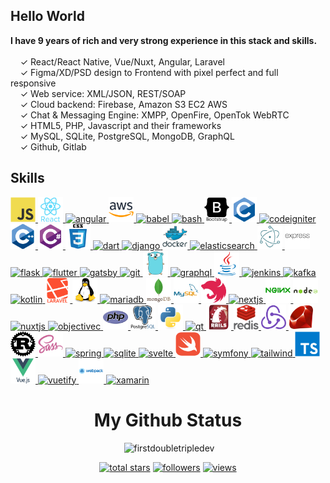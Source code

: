 <h2>Hello World</h2>  
<b>I have 9 years of rich and very strong experience in this stack and skills.</b><br>
<br>&nbsp; &nbsp; ✓ React/React Native, Vue/Nuxt, Angular, Laravel
<br>&nbsp; &nbsp; ✓ Figma/XD/PSD design to Frontend with pixel perfect and full responsive
<br>&nbsp; &nbsp; ✓ Web service: XML/JSON, REST/SOAP
<br>&nbsp; &nbsp; ✓ Cloud backend: Firebase, Amazon S3 EC2 AWS
<br>&nbsp; &nbsp; ✓ Chat & Messaging Engine: XMPP, OpenFire, OpenTok WebRTC
<br>&nbsp; &nbsp; ✓ HTML5, PHP, Javascript and their frameworks
<br>&nbsp; &nbsp; ✓ MySQL, SQLite, PostgreSQL, MongoDB, GraphQL
<br>&nbsp; &nbsp; ✓ Github, Gitlab

<h2>Skills</h2>  
<p align="left">
  <a href="https://developer.mozilla.org/en-US/docs/Web/JavaScript" target="_blank" rel="noreferrer">
    <img src="https://raw.githubusercontent.com/devicons/devicon/master/icons/javascript/javascript-original.svg"
      alt="javascript" width="40" height="40" />
  </a>
    <a href="https://reactjs.org/" target="_blank" rel="noreferrer">
    <img src="https://raw.githubusercontent.com/devicons/devicon/master/icons/react/react-original-wordmark.svg"
      alt="react" width="40" height="40" />
  </a>
  <a href="https://angular.io" target="_blank" rel="noreferrer">
    <img src="https://angular.io/assets/images/logos/angular/angular.svg" alt="angular" width="40" height="40" />
  </a>
  <a href="https://aws.amazon.com" target="_blank" rel="noreferrer">
    <img
      src="https://raw.githubusercontent.com/devicons/devicon/master/icons/amazonwebservices/amazonwebservices-original-wordmark.svg"
      alt="aws" width="40" height="40" />
  </a>
  <a href="https://babeljs.io/" target="_blank" rel="noreferrer">
    <img src="https://www.vectorlogo.zone/logos/babeljs/babeljs-icon.svg" alt="babel" width="40" height="40" />
  </a>
  <a href="https://www.gnu.org/software/bash/" target="_blank" rel="noreferrer">
    <img src="https://www.vectorlogo.zone/logos/gnu_bash/gnu_bash-icon.svg" alt="bash" width="40" height="40" />
  </a>
  <a href="https://getbootstrap.com" target="_blank" rel="noreferrer">
    <img src="https://raw.githubusercontent.com/devicons/devicon/master/icons/bootstrap/bootstrap-plain-wordmark.svg"
      alt="bootstrap" width="40" height="40" />
  </a>
  <a href="https://www.cprogramming.com/" target="_blank" rel="noreferrer">
    <img src="https://raw.githubusercontent.com/devicons/devicon/master/icons/c/c-original.svg" alt="c" width="40"
      height="40" />
  </a>
  <a href="https://codeigniter.com" target="_blank" rel="noreferrer">
    <img src="https://cdn.worldvectorlogo.com/logos/codeigniter.svg" alt="codeigniter" width="40" height="40" />
  </a>
  <a href="https://www.w3schools.com/cpp/" target="_blank" rel="noreferrer">
    <img src="https://raw.githubusercontent.com/devicons/devicon/master/icons/cplusplus/cplusplus-original.svg"
      alt="cplusplus" width="40" height="40" />
  </a>
  <a href="https://www.w3schools.com/cs/" target="_blank" rel="noreferrer">
    <img src="https://raw.githubusercontent.com/devicons/devicon/master/icons/csharp/csharp-original.svg" alt="csharp"
      width="40" height="40" />
  </a>
  <a href="https://www.w3schools.com/css/" target="_blank" rel="noreferrer">
    <img src="https://raw.githubusercontent.com/devicons/devicon/master/icons/css3/css3-original-wordmark.svg"
      alt="css3" width="40" height="40" />
  </a>
  <a href="https://dart.dev" target="_blank" rel="noreferrer">
    <img src="https://www.vectorlogo.zone/logos/dartlang/dartlang-icon.svg" alt="dart" width="40" height="40" />
  </a>
  <a href="https://www.djangoproject.com/" target="_blank" rel="noreferrer">
    <img src="https://cdn.worldvectorlogo.com/logos/django.svg" alt="django" width="40" height="40" />
  </a>
  <a href="https://www.docker.com/" target="_blank" rel="noreferrer">
    <img src="https://raw.githubusercontent.com/devicons/devicon/master/icons/docker/docker-original-wordmark.svg"
      alt="docker" width="40" height="40" />
  </a>
  <a href="https://www.elastic.co" target="_blank" rel="noreferrer">
    <img src="https://www.vectorlogo.zone/logos/elastic/elastic-icon.svg" alt="elasticsearch" width="40" height="40" />
  </a>
  <a href="https://www.electronjs.org" target="_blank" rel="noreferrer">
    <img src="https://raw.githubusercontent.com/devicons/devicon/master/icons/electron/electron-original.svg"
      alt="electron" width="40" height="40" />
  </a>
  <a href="https://expressjs.com" target="_blank" rel="noreferrer">
    <img src="https://raw.githubusercontent.com/devicons/devicon/master/icons/express/express-original-wordmark.svg"
      alt="express" width="40" height="40" />
  </a>
  <a href="https://flask.palletsprojects.com/" target="_blank" rel="noreferrer">
    <img src="https://www.vectorlogo.zone/logos/pocoo_flask/pocoo_flask-icon.svg" alt="flask" width="40" height="40" />
  </a>
  <a href="https://flutter.dev" target="_blank" rel="noreferrer">
    <img src="https://www.vectorlogo.zone/logos/flutterio/flutterio-icon.svg" alt="flutter" width="40" height="40" />
  </a>
  <a href="https://www.gatsbyjs.com/" target="_blank" rel="noreferrer">
    <img src="https://www.vectorlogo.zone/logos/gatsbyjs/gatsbyjs-icon.svg" alt="gatsby" width="40" height="40" />
  </a>
  <a href="https://git-scm.com/" target="_blank" rel="noreferrer">
    <img src="https://www.vectorlogo.zone/logos/git-scm/git-scm-icon.svg" alt="git" width="40" height="40" />
  </a>
  <a href="https://golang.org" target="_blank" rel="noreferrer">
    <img src="https://raw.githubusercontent.com/devicons/devicon/master/icons/go/go-original.svg" alt="go" width="40"
      height="40" />
  </a>
  <a href="https://graphql.org" target="_blank" rel="noreferrer">
    <img src="https://www.vectorlogo.zone/logos/graphql/graphql-icon.svg" alt="graphql" width="40" height="40" />
  </a>
  <a href="https://www.java.com" target="_blank" rel="noreferrer">
    <img src="https://raw.githubusercontent.com/devicons/devicon/master/icons/java/java-original.svg" alt="java"
      width="40" height="40" />
  </a>
  <a href="https://www.jenkins.io" target="_blank" rel="noreferrer">
    <img src="https://www.vectorlogo.zone/logos/jenkins/jenkins-icon.svg" alt="jenkins" width="40" height="40" />
  </a>
  <a href="https://kafka.apache.org/" target="_blank" rel="noreferrer">
    <img src="https://www.vectorlogo.zone/logos/apache_kafka/apache_kafka-icon.svg" alt="kafka" width="40"
      height="40" />
  </a>
  <a href="https://kotlinlang.org" target="_blank" rel="noreferrer">
    <img src="https://www.vectorlogo.zone/logos/kotlinlang/kotlinlang-icon.svg" alt="kotlin" width="40" height="40" />
  </a>
  <a href="https://laravel.com/" target="_blank" rel="noreferrer">
    <img src="https://raw.githubusercontent.com/devicons/devicon/master/icons/laravel/laravel-plain-wordmark.svg"
      alt="laravel" width="40" height="40" />
  </a>
  <a href="https://www.linux.org/" target="_blank" rel="noreferrer">
    <img src="https://raw.githubusercontent.com/devicons/devicon/master/icons/linux/linux-original.svg" alt="linux"
      width="40" height="40" />
  </a>
  <a href="https://mariadb.org/" target="_blank" rel="noreferrer">
    <img src="https://www.vectorlogo.zone/logos/mariadb/mariadb-icon.svg" alt="mariadb" width="40" height="40" />
  </a>
  <a href="https://www.mongodb.com/" target="_blank" rel="noreferrer">
    <img src="https://raw.githubusercontent.com/devicons/devicon/master/icons/mongodb/mongodb-original-wordmark.svg"
      alt="mongodb" width="40" height="40" />
  </a>
  <a href="https://www.mysql.com/" target="_blank" rel="noreferrer">
    <img src="https://raw.githubusercontent.com/devicons/devicon/master/icons/mysql/mysql-original-wordmark.svg"
      alt="mysql" width="40" height="40" />
  </a>
  <a href="https://nestjs.com/" target="_blank" rel="noreferrer">
    <img src="https://raw.githubusercontent.com/devicons/devicon/master/icons/nestjs/nestjs-plain.svg" alt="nestjs"
      width="40" height="40" />
  </a>
  <a href="https://nextjs.org/" target="_blank" rel="noreferrer">
    <img src="https://cdn.worldvectorlogo.com/logos/nextjs-2.svg" alt="nextjs" width="40" height="40" />
  </a>
  <a href="https://www.nginx.com" target="_blank" rel="noreferrer">
    <img src="https://raw.githubusercontent.com/devicons/devicon/master/icons/nginx/nginx-original.svg" alt="nginx"
      width="40" height="40" />
  </a>
  <a href="https://nodejs.org" target="_blank" rel="noreferrer">
    <img src="https://raw.githubusercontent.com/devicons/devicon/master/icons/nodejs/nodejs-original-wordmark.svg"
      alt="nodejs" width="40" height="40" />
  </a>
  <a href="https://nuxtjs.org/" target="_blank" rel="noreferrer">
    <img src="https://www.vectorlogo.zone/logos/nuxtjs/nuxtjs-icon.svg" alt="nuxtjs" width="40" height="40" />
  </a>
  <a href="https://developer.apple.com/library/archive/documentation/Cocoa/Conceptual/ProgrammingWithObjectiveC/Introduction/Introduction.html"
    target="_blank" rel="noreferrer">
    <img src="https://www.vectorlogo.zone/logos/apple_objectivec/apple_objectivec-icon.svg" alt="objectivec" width="40"
      height="40" />
  </a>
  <a href="https://www.php.net" target="_blank" rel="noreferrer">
    <img src="https://raw.githubusercontent.com/devicons/devicon/master/icons/php/php-original.svg" alt="php" width="40"
      height="40" />
  </a>
  <a href="https://www.postgresql.org" target="_blank" rel="noreferrer">
    <img
      src="https://raw.githubusercontent.com/devicons/devicon/master/icons/postgresql/postgresql-original-wordmark.svg"
      alt="postgresql" width="40" height="40" />
  </a>
  <a href="https://www.python.org" target="_blank" rel="noreferrer">
    <img src="https://raw.githubusercontent.com/devicons/devicon/master/icons/python/python-original.svg" alt="python"
      width="40" height="40" />
  </a>
  <a href="https://www.qt.io/" target="_blank" rel="noreferrer">
    <img src="https://upload.wikimedia.org/wikipedia/commons/0/0b/Qt_logo_2016.svg" alt="qt" width="40" height="40" />
  </a>
  <a href="https://rubyonrails.org" target="_blank" rel="noreferrer">
    <img src="https://raw.githubusercontent.com/devicons/devicon/master/icons/rails/rails-original-wordmark.svg"
      alt="rails" width="40" height="40" />
  </a>

  <a href="https://redis.io" target="_blank" rel="noreferrer">
    <img src="https://raw.githubusercontent.com/devicons/devicon/master/icons/redis/redis-original-wordmark.svg"
      alt="redis" width="40" height="40" />
  </a>
  <a href="https://redux.js.org" target="_blank" rel="noreferrer">
    <img src="https://raw.githubusercontent.com/devicons/devicon/master/icons/redux/redux-original.svg" alt="redux"
      width="40" height="40" />
  </a>
  <a href="https://www.ruby-lang.org/en/" target="_blank" rel="noreferrer">
    <img src="https://raw.githubusercontent.com/devicons/devicon/master/icons/ruby/ruby-original.svg" alt="ruby"
      width="40" height="40" />
  </a>
  <a href="https://www.rust-lang.org" target="_blank" rel="noreferrer">
    <img src="https://raw.githubusercontent.com/devicons/devicon/master/icons/rust/rust-plain.svg" alt="rust" width="40"
      height="40" />
  </a>
  <a href="https://sass-lang.com" target="_blank" rel="noreferrer">
    <img src="https://raw.githubusercontent.com/devicons/devicon/master/icons/sass/sass-original.svg" alt="sass"
      width="40" height="40" />
  </a>
  <a href="https://spring.io/" target="_blank" rel="noreferrer">
    <img src="https://www.vectorlogo.zone/logos/springio/springio-icon.svg" alt="spring" width="40" height="40" />
  </a>
  <a href="https://www.sqlite.org/" target="_blank" rel="noreferrer">
    <img src="https://www.vectorlogo.zone/logos/sqlite/sqlite-icon.svg" alt="sqlite" width="40" height="40" />
  </a>
  <a href="https://svelte.dev" target="_blank" rel="noreferrer">
    <img src="https://upload.wikimedia.org/wikipedia/commons/1/1b/Svelte_Logo.svg" alt="svelte" width="40"
      height="40" />
  </a>
  <a href="https://developer.apple.com/swift/" target="_blank" rel="noreferrer">
    <img src="https://raw.githubusercontent.com/devicons/devicon/master/icons/swift/swift-original.svg" alt="swift"
      width="40" height="40" />
  </a>
  <a href="https://symfony.com" target="_blank" rel="noreferrer">
    <img src="https://symfony.com/logos/symfony_black_03.svg" alt="symfony" width="40" height="40" />
  </a>
  <a href="https://tailwindcss.com/" target="_blank" rel="noreferrer">
    <img src="https://www.vectorlogo.zone/logos/tailwindcss/tailwindcss-icon.svg" alt="tailwind" width="40"
      height="40" />
  </a>
  <a href="https://www.typescriptlang.org/" target="_blank" rel="noreferrer">
    <img src="https://raw.githubusercontent.com/devicons/devicon/master/icons/typescript/typescript-original.svg"
      alt="typescript" width="40" height="40" />
  </a>
  <a href="https://vuejs.org/" target="_blank" rel="noreferrer">
    <img src="https://raw.githubusercontent.com/devicons/devicon/master/icons/vuejs/vuejs-original-wordmark.svg"
      alt="vuejs" width="40" height="40" />
  </a>
  <a href="https://vuetifyjs.com/en/" target="_blank" rel="noreferrer">
    <img src="https://bestofjs.org/logos/vuetify.svg" alt="vuetify" width="40" height="40" />
  </a>
  <a href="https://webpack.js.org" target="_blank" rel="noreferrer">
    <img
      src="https://raw.githubusercontent.com/devicons/devicon/d00d0969292a6569d45b06d3f350f463a0107b0d/icons/webpack/webpack-original-wordmark.svg"
      alt="webpack" width="40" height="40" />
  </a>
  <a href="https://dotnet.microsoft.com/apps/xamarin" target="_blank" rel="noreferrer">
    <img
      src="https://raw.githubusercontent.com/detain/svg-logos/780f25886640cef088af994181646db2f6b1a3f8/svg/xamarin.svg"
      alt="xamarin" width="40" height="40" />
  </a>
</p>
<h1 align="center">My Github Status </h1>

<p align="center">&nbsp;<img src="https://github-readme-stats.vercel.app/api?username=firstdoubletripledev&show_icons=true&locale=en" alt="firstdoubletripledev" /></p>

<p align="center">
  <a href="https://github.com/firstdoubletripledev?tab=repositories&sort=stargazers">
    <img alt="total stars" title="Total stars on GitHub" src="https://custom-icon-badges.herokuapp.com/badge/dynamic/json?logo=star&color=55960c&labelColor=488207&label=Stars&style=for-the-badge&query=%24.stars&url=https://api.github-star-counter.workers.dev/user/firstdoubletripledev"/></a>
  <a href="https://github.com/firstdoubletripledev?tab=followers">
    <img alt="followers" title="Follow me on Github" src="https://custom-icon-badges.herokuapp.com/github/followers/firstdoubletripledev?color=236ad3&labelColor=1155ba&style=for-the-badge&logo=person-add&label=Follow&logoColor=white"/></a>
  <a href="https://github.com/firstdoubletripledev">
    <img alt="views" title="GitHub profile views" src="https://shields-io-visitor-counter.herokuapp.com/badge?page=firstdoubletripledev&style=for-the-badge"/></a>
</p>
